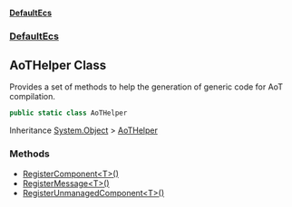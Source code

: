 #### [DefaultEcs](./index.md 'index')
### [DefaultEcs](./DefaultEcs.md 'DefaultEcs')
## AoTHelper Class
Provides a set of methods to help the generation of generic code for AoT compilation.  
```csharp
public static class AoTHelper
```
Inheritance [System.Object](https://docs.microsoft.com/en-us/dotnet/api/System.Object 'System.Object') &gt; [AoTHelper](./DefaultEcs-AoTHelper.md 'DefaultEcs.AoTHelper')  
### Methods
- [RegisterComponent&lt;T&gt;()](./DefaultEcs-AoTHelper-RegisterComponent-T-().md 'DefaultEcs.AoTHelper.RegisterComponent&lt;T&gt;()')
- [RegisterMessage&lt;T&gt;()](./DefaultEcs-AoTHelper-RegisterMessage-T-().md 'DefaultEcs.AoTHelper.RegisterMessage&lt;T&gt;()')
- [RegisterUnmanagedComponent&lt;T&gt;()](./DefaultEcs-AoTHelper-RegisterUnmanagedComponent-T-().md 'DefaultEcs.AoTHelper.RegisterUnmanagedComponent&lt;T&gt;()')
